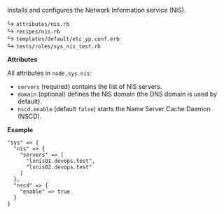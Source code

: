 Installs and configures the Network Information service (NIS).

↪ `attributes/nis.rb`  
↪ `recipes/nis.rb`  
↪ `templates/default/etc_yp.conf.erb`  
↪ `tests/roles/sys_nis_test.rb`  

**Attributes**

All attributes in `node.sys.nis`:

* `servers` (required) contains the list of NIS servers.
* `domain` (optional) defines the NIS domain  (the DNS domain is used by default).
* `nscd.enable` (default `false`) starts the Name Server Cache Daemon (NSCD).

**Example**

    "sys" => {
      "nis" => {
        "servers" => [ 
          "lxnis01.devops.test", 
          "lxnis02.devops.test" 
        ]
      },
      "nscd" => {
        "enable" => true
      }
    }


